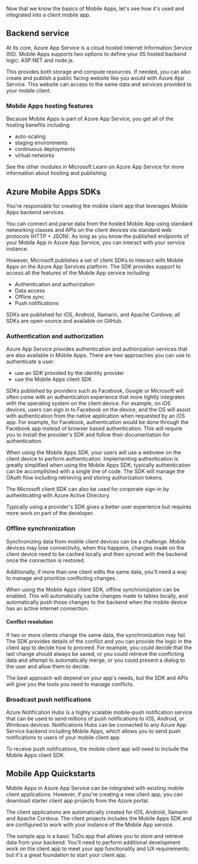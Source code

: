 Now that we know the basics of Mobile Apps, let's see how it's used and integrated into a client mobile app.

## Backend service

At its core, Azure App Service is a cloud hosted Internet Information Service (IIS). Mobile Apps supports two options to define your IIS hosted backend logic: ASP.NET and node.js.

This provides both storage and compute resources. If needed, you can also create and publish a public facing website like you would with Azure App Service. This website can access to the same data and services provided to your mobile client.

### Mobile Apps hosting features

Because Mobile Apps is part of Azure App Service, you get all of the hosting benefits including:

- auto-scaling
- staging environments
- continuous deployments
- virtual networks

See the other modules in Microsoft Learn on Azure App Service for more information about hosting and publishing.

## Azure Mobile Apps SDKs

You're responsible for creating the mobile client app that leverages Mobile Apps backend services.

You can connect and parse data from the hosted Mobile App using standard networking classes and APIs on the client devices via standard web protocols (HTTP + JSON). As long as you know the published endpoints of your Mobile App in Azure App Service, you can interact with your service instance.

However, Microsoft publishes a set of client SDKs to interact with Mobile Apps on the Azure App Services platform. The SDK provides support to access all the features of the Mobile App service including:

- Authentication and authorization
- Data access
- Offline sync
- Push notifications

SDKs are published for iOS, Android, Xamarin, and Apache Cordova; all SDKs are open-source and available on GitHub.

### Authentication and authorization

Azure App Service provides authentication and authorization services that are also available in Mobile Apps. There are two approaches you can use to authenticate a user:
- use an SDK provided by the identity provider
- use the Mobile Apps client SDK

SDKs published by providers such as Facebook, Google or Microsoft will often come with an authentication experience that more tightly integrates with the operating system on the client device. For example, on iOS devices, users can sign in to Facebook on the device, and the OS will assist with authentication from the native application when requested by an iOS app. For example, for Facebook, authentication would be done through the Facebook app instead of browser based authentication. This will require you to install the provider's SDK and follow their documentation for authentication.

When using the Mobile Apps SDK, your users will use a webview on the client device to perform authentication. Implementing authentication is greatly simplified when using the Mobile Apps SDK; typically authentication can be accomplished with a single line of code. The SDK will manage the OAuth flow including retrieving and storing authorization tokens.

The Microsoft client SDK can also be used for corporate sign-in by authenticating with Azure Active Directory.

Typically using a provider's SDK gives a better user experience but requires more work on part of the developer.

### Offline synchronization

Synchronizing data from mobile client devices can be a challenge. Mobile devices may lose connectivity, when this happens, changes made on the client device need to be cached locally and then synced with the backend once the connection is restored.

Additionally, if more than one client edits the same data, you'll need a way to manage and prioritize conflicting changes.

When using the Mobile Apps client SDK, offline synchronization can be enabled. This will automatically cache changes made to tables locally, and automatically push those changes to the backend when the mobile device has an active internet connection.

#### Conflict resolution

If two or more clients change the same data, the synchronization may fail. The SDK provides details of the conflict and you can provide the logic in the client app to decide how to proceed. For example, you could decide that the last change should always be saved, or you could retrieve the conflicting data and attempt to automatically merge, or you could present a dialog to the user and allow them to decide.

The best approach will depend on your app's needs, but the SDK and APIs will give you the tools you need to manage conflicts.

### Broadcast push notifications

Azure Notification Hubs is a highly scalable mobile-push notification service that can be used to send millions of push notifications to iOS, Android, or Windows devices. Notifications Hubs can be connected to any Azure App Service backend including Mobile Apps, which allows you to send push notifications to users of your mobile client app.

To receive push notifications, the mobile client app will need to include the Mobile Apps client SDK.

## Mobile App Quickstarts

Mobile Apps in Azure App Service can be integrated with existing mobile client applications. However, if you're creating a new client app, you can download starter client app projects from the Azure portal.

The client applications are automatically created for iOS, Android, Xamarin and Apache Cordova. The client projects includes the Mobile Apps SDK and are configured to work with your instance of the Mobile App service. 

The sample app is a basic ToDo app that allows you to store and retrieve data from your backend. You'll need to perform additional development work on the client app to meet your app functionality and UX requirements; but it's a great foundation to start your client app.